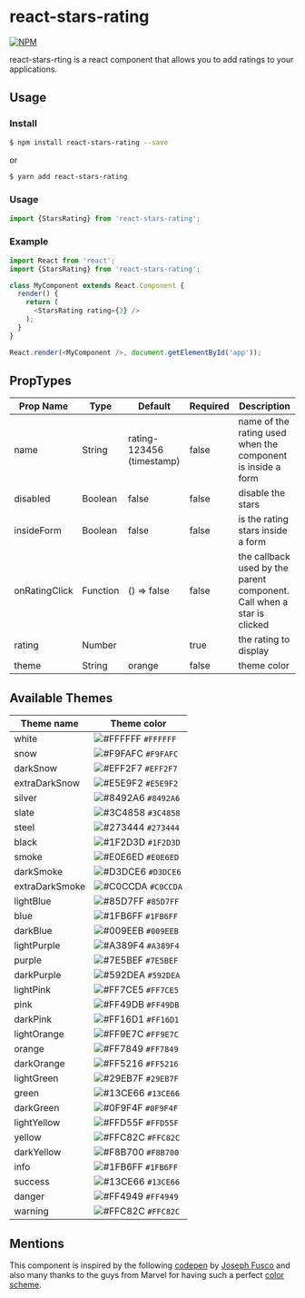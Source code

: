 # react-stars-rating

[![NPM](https://nodei.co/npm/react-stars-rating.png?compact=true)](https://npmjs.org/package/react-stars-rating)

react-stars-rting is a react component that allows you to add ratings to your applications.

## Usage
### Install
```sh
$ npm install react-stars-rating --save
```
or 
```sh
$ yarn add react-stars-rating
```
### Usage
```javascript
import {StarsRating} from 'react-stars-rating';
```
### Example
```js
import React from 'react';
import {StarsRating} from 'react-stars-rating';

class MyComponent extends React.Component {
  render() {
    return (
      <StarsRating rating={3} />
    );
  }
}

React.render(<MyComponent />, document.getElementById('app'));
```

## PropTypes

| Prop Name     | Type     | Default                   | Required | Description                                                            |
|---------------|----------|---------------------------|----------|------------------------------------------------------------------------|
| name          | String   | rating-123456 (timestamp) | false    | name of the rating used when the component is inside a form            | 
| disabled      | Boolean  | false                     | false    | disable the stars                                                      |
| insideForm    | Boolean  | false                     | false    | is the rating stars inside a form                                      |
| onRatingClick | Function | () => false               | false    | the callback used by the parent component. Call when a star is clicked |
| rating        | Number   |                           | true     | the rating to display                                                  |
| theme         | String   | orange                    | false    | theme color                                                            |

## Available Themes
| Theme name     | Theme color                                                        |
|----------------|--------------------------------------------------------------------|
| white          | ![#FFFFFF](https://placehold.it/15/FFFFFF/000000?text=+) `#FFFFFF` |
| snow           | ![#F9FAFC](https://placehold.it/15/F9FAFC/000000?text=+) `#F9FAFC` |
| darkSnow       | ![#EFF2F7](https://placehold.it/15/EFF2F7/000000?text=+) `#EFF2F7` |
| extraDarkSnow  | ![#E5E9F2](https://placehold.it/15/E5E9F2/000000?text=+) `#E5E9F2` |
| silver         | ![#8492A6](https://placehold.it/15/8492A6/000000?text=+) `#8492A6` |
| slate          | ![#3C4858](https://placehold.it/15/3C4858/000000?text=+) `#3C4858` |
| steel          | ![#273444](https://placehold.it/15/273444/000000?text=+) `#273444` |
| black          | ![#1F2D3D](https://placehold.it/15/1F2D3D/000000?text=+) `#1F2D3D` |
| smoke          | ![#E0E6ED](https://placehold.it/15/E0E6ED/000000?text=+) `#E0E6ED` |
| darkSmoke      | ![#D3DCE6](https://placehold.it/15/D3DCE6/000000?text=+) `#D3DCE6` |
| extraDarkSmoke | ![#C0CCDA](https://placehold.it/15/C0CCDA/000000?text=+) `#C0CCDA` |
| lightBlue      | ![#85D7FF](https://placehold.it/15/85D7FF/000000?text=+) `#85D7FF` |
| blue           | ![#1FB6FF](https://placehold.it/15/1FB6FF/000000?text=+) `#1FB6FF` |
| darkBlue       | ![#009EEB](https://placehold.it/15/009EEB/000000?text=+) `#009EEB` |
| lightPurple    | ![#A389F4](https://placehold.it/15/A389F4/000000?text=+) `#A389F4` |
| purple         | ![#7E5BEF](https://placehold.it/15/7E5BEF/000000?text=+) `#7E5BEF` |
| darkPurple     | ![#592DEA](https://placehold.it/15/C0CCDA/000000?text=+) `#592DEA` |
| lightPink      | ![#FF7CE5](https://placehold.it/15/FF7CE5/000000?text=+) `#FF7CE5` |
| pink           | ![#FF49DB](https://placehold.it/15/FF49DB/000000?text=+) `#FF49DB` |
| darkPink       | ![#FF16D1](https://placehold.it/15/FF16D1/000000?text=+) `#FF16D1` |
| lightOrange    | ![#FF9E7C](https://placehold.it/15/FF9E7C/000000?text=+) `#FF9E7C` |
| orange         | ![#FF7849](https://placehold.it/15/FF7849/000000?text=+) `#FF7849` |
| darkOrange     | ![#FF5216](https://placehold.it/15/FF5216/000000?text=+) `#FF5216` |
| lightGreen     | ![#29EB7F](https://placehold.it/15/29EB7F/000000?text=+) `#29EB7F` |
| green          | ![#13CE66](https://placehold.it/15/13CE66/000000?text=+) `#13CE66` |
| darkGreen      | ![#0F9F4F](https://placehold.it/15/0F9F4F/000000?text=+) `#0F9F4F` |
| lightYellow    | ![#FFD55F](https://placehold.it/15/FFD55F/000000?text=+) `#FFD55F` |
| yellow         | ![#FFC82C](https://placehold.it/15/FFC82C/000000?text=+) `#FFC82C` |
| darkYellow     | ![#F8B700](https://placehold.it/15/F8B700/000000?text=+) `#F8B700` |
| info           | ![#1FB6FF](https://placehold.it/15/1FB6FF/000000?text=+) `#1FB6FF` |
| success        | ![#13CE66](https://placehold.it/15/13CE66/000000?text=+) `#13CE66` |
| danger         | ![#FF4949](https://placehold.it/15/FF4949/000000?text=+) `#FF4949` |
| warning        | ![#FFC82C](https://placehold.it/15/FFC82C/000000?text=+) `#FFC82C` |

## Mentions
This component is inspired by the following [codepen](https://codepen.io/fusco/pen/MwawEL) by [Joseph Fusco](https://twitter.com/heyfusco) and also many thanks to the guys from Marvel for having such a perfect [color scheme](https://marvelapp.com/styleguide/design/color-scheme).